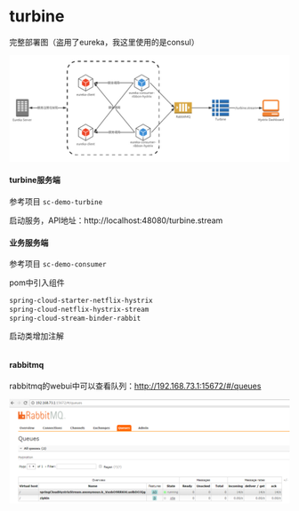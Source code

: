 # turbine

完整部署图（盗用了eureka，我这里使用的是consul）

![](md/turbine01.jpg)

#### turbine服务端

参考项目 `sc-demo-turbine`

启动服务，API地址：http://localhost:48080/turbine.stream

#### 业务服务端

参考项目 `sc-demo-consumer`

pom中引入组件

```
spring-cloud-starter-netflix-hystrix
spring-cloud-netflix-hystrix-stream
spring-cloud-stream-binder-rabbit
```

启动类增加注解

```

```

#### rabbitmq

rabbitmq的webui中可以查看队列：http://192.168.73.1:15672/#/queues

![](md/turbine02.png)